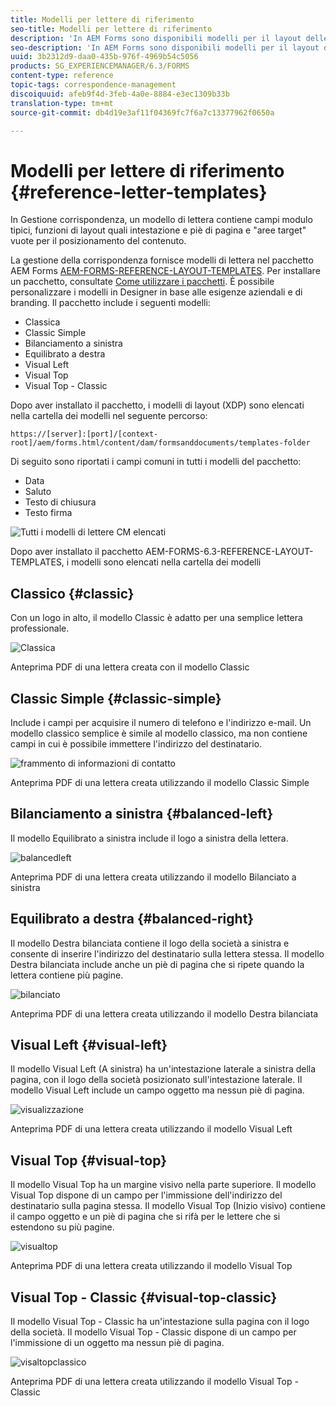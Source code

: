 ```yaml
---
title: Modelli per lettere di riferimento
seo-title: Modelli per lettere di riferimento
description: 'In AEM Forms sono disponibili modelli per il layout delle lettere per la gestione della corrispondenza da utilizzare per creare rapidamente le lettere. '
seo-description: 'In AEM Forms sono disponibili modelli per il layout delle lettere per la gestione della corrispondenza da utilizzare per creare rapidamente le lettere. '
uuid: 3b2312d9-daa0-435b-976f-4969b54c5056
products: SG_EXPERIENCEMANAGER/6.3/FORMS
content-type: reference
topic-tags: correspondence-management
discoiquuid: afeb9f4d-3feb-4a0e-8884-e3ec1309b33b
translation-type: tm+mt
source-git-commit: db4d19e3af11f04369fc7f6a7c13377962f0650a

---
```



# Modelli per lettere di riferimento {#reference-letter-templates}

In Gestione corrispondenza, un modello di lettera contiene campi modulo tipici, funzioni di layout quali intestazione e piè di pagina e &quot;aree target&quot; vuote per il posizionamento del contenuto.

La gestione della corrispondenza fornisce modelli di lettera nel pacchetto AEM Forms [AEM-FORMS-REFERENCE-LAYOUT-TEMPLATES](https://www.adobeaemcloud.com/content/marketplace/marketplaceProxy.html?packagePath=/content/companies/public/adobe/packages/cq630/fd/AEM-FORMS-6.3-REFERENCE-LAYOUT-TEMPLATES). Per installare un pacchetto, consultate [Come utilizzare i pacchetti](/help/sites-administering/package-manager.md). È possibile personalizzare i modelli in Designer in base alle esigenze aziendali e di branding. Il pacchetto include i seguenti modelli:

* Classica
* Classic Simple
* Bilanciamento a sinistra
* Equilibrato a destra
* Visual Left
* Visual Top
* Visual Top - Classic

Dopo aver installato il pacchetto, i modelli di layout (XDP) sono elencati nella cartella dei modelli nel seguente percorso:

`https://[server]:[port]/[context-root]/aem/forms.html/content/dam/formsanddocuments/templates-folder`

Di seguito sono riportati i campi comuni in tutti i modelli del pacchetto:

* Data
* Saluto
* Testo di chiusura
* Testo firma

![Tutti i modelli di lettere CM elencati](assets/templatescorrespondence.png)

Dopo aver installato il pacchetto AEM-FORMS-6.3-REFERENCE-LAYOUT-TEMPLATES, i modelli sono elencati nella cartella dei modelli

## Classico {#classic}

Con un logo in alto, il modello Classic è adatto per una semplice lettera professionale.

![Classica](assets/classic.png)

Anteprima PDF di una lettera creata con il modello Classic

## Classic Simple {#classic-simple}

Include i campi per acquisire il numero di telefono e l&#39;indirizzo e-mail. Un modello classico semplice è simile al modello classico, ma non contiene campi in cui è possibile immettere l&#39;indirizzo del destinatario.

![frammento di informazioni di contatto](assets/classicsimple.png)

Anteprima PDF di una lettera creata utilizzando il modello Classic Simple

## Bilanciamento a sinistra {#balanced-left}

Il modello Equilibrato a sinistra include il logo a sinistra della lettera.

![balancedleft](assets/balancedleft.png)

Anteprima PDF di una lettera creata utilizzando il modello Bilanciato a sinistra

## Equilibrato a destra {#balanced-right}

Il modello Destra bilanciata contiene il logo della società a sinistra e consente di inserire l&#39;indirizzo del destinatario sulla lettera stessa. Il modello Destra bilanciata include anche un piè di pagina che si ripete quando la lettera contiene più pagine.

![bilanciato](assets/balancedright.png)

Anteprima PDF di una lettera creata utilizzando il modello Destra bilanciata

## Visual Left {#visual-left}

Il modello Visual Left (A sinistra) ha un&#39;intestazione laterale a sinistra della pagina, con il logo della società posizionato sull&#39;intestazione laterale. Il modello Visual Left include un campo oggetto ma nessun piè di pagina.

![visualizzazione](assets/visualleft.png)

Anteprima PDF di una lettera creata utilizzando il modello Visual Left

## Visual Top {#visual-top}

Il modello Visual Top ha un margine visivo nella parte superiore. Il modello Visual Top dispone di un campo per l&#39;immissione dell&#39;indirizzo del destinatario sulla pagina stessa. Il modello Visual Top (Inizio visivo) contiene il campo oggetto e un piè di pagina che si rifà per le lettere che si estendono su più pagine.

![visualtop](assets/visualtop.png)

Anteprima PDF di una lettera creata utilizzando il modello Visual Top

## Visual Top - Classic {#visual-top-classic}

Il modello Visual Top - Classic ha un&#39;intestazione sulla pagina con il logo della società. Il modello Visual Top - Classic dispone di un campo per l&#39;immissione di un oggetto ma nessun piè di pagina.

![visaltopclassico](assets/visualtopclassic.png)

Anteprima PDF di una lettera creata utilizzando il modello Visual Top - Classic

